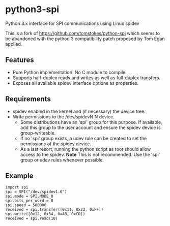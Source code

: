 # python3-spi

Python 3.x interface for SPI communications using Linux spidev

This is a fork of https://github.com/tomstokes/python-spi which seems to be abandoned with the python 3 compatibility patch proposed by Tom Egan applied.

## Features

- Pure Python implementation. No C module to compile.
- Supports half-duplex reads and writes as well as full-duplex transfers.
- Exposes all available spidev interface options as properties.

## Requirements

- spidev enabled in the kernel and (if necessary) the device tree.
- Write permissions to the /dev/spidevN.N device.
  - Some distributions have an 'spi' group for this purpose. If available, add this group to the user account and ensure the spidev device is group-writeable.
  - If no 'spi' group exists, a udev rule can be created to set the permissions of the spidev device.
  - As a last resort, running the python script as root should allow access to the spidev. **Note** This is not recommended. Use the 'spi' group or udev rules whenever possible.

## Example
```python3
import spi
spi = SPI("/dev/spidev1.0")
spi.mode = SPI.MODE_0
spi.bits_per_word = 8
spi.speed = 500000
received = spi.transfer([0x11, 0x22, 0xFF])
spi.write([0x12, 0x34, 0xAB, 0xCD])
received = spi.read(10)
```
